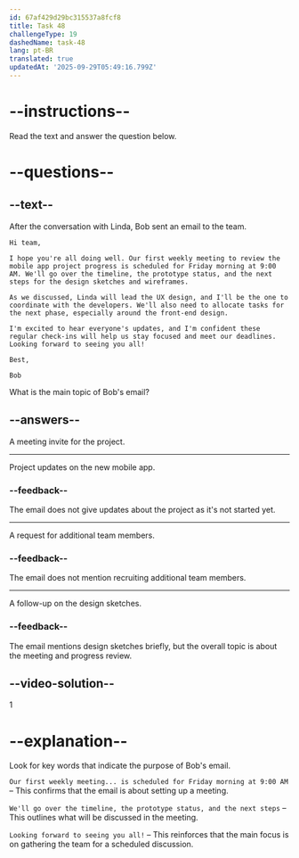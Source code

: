```yaml
---
id: 67af429d29bc315537a8fcf8
title: Task 48
challengeType: 19
dashedName: task-48
lang: pt-BR
translated: true
updatedAt: '2025-09-29T05:49:16.799Z'
---
```


<!-- READING -->

# --instructions--

Read the text and answer the question below.

# --questions--

## --text--

After the conversation with Linda, Bob sent an email to the team.

`Hi team,`

`I hope you're all doing well. Our first weekly meeting to review the mobile app project progress is scheduled for Friday morning at 9:00 AM. We'll go over the timeline, the prototype status, and the next steps for the design sketches and wireframes.`

`As we discussed, Linda will lead the UX design, and I'll be the one to coordinate with the developers. We'll also need to allocate tasks for the next phase, especially around the front-end design.`

`I'm excited to hear everyone's updates, and I'm confident these regular check-ins will help us stay focused and meet our deadlines. Looking forward to seeing you all!`

`Best,`

`Bob`

What is the main topic of Bob's email?

## --answers--

A meeting invite for the project.

---

Project updates on the new mobile app.

### --feedback--

The email does not give updates about the project as it's not started yet.

---

A request for additional team members.

### --feedback--

The email does not mention recruiting additional team members.

---

A follow-up on the design sketches.

### --feedback--

The email mentions design sketches briefly, but the overall topic is about the meeting and progress review.

## --video-solution--

1

# --explanation--  

Look for key words that indicate the purpose of Bob's email.  

`Our first weekly meeting... is scheduled for Friday morning at 9:00 AM` – This confirms that the email is about setting up a meeting.  

`We'll go over the timeline, the prototype status, and the next steps` – This outlines what will be discussed in the meeting.  

`Looking forward to seeing you all!` – This reinforces that the main focus is on gathering the team for a scheduled discussion.  
